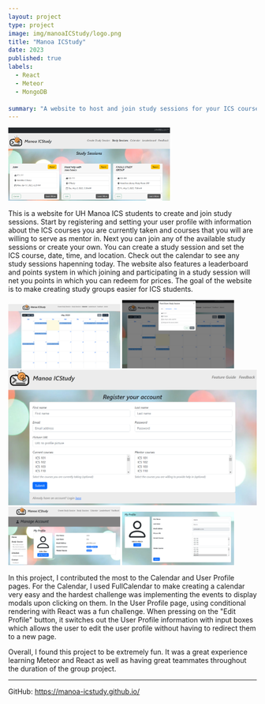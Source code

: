 ```yaml
---
layout: project
type: project
image: img/manoaICStudy/logo.png
title: "Manoa ICStudy"
date: 2023
published: true
labels:
  - React
  - Meteor
  - MongoDB

summary: "A website to host and join study sessions for your ICS courses."
---
```

<div class="my-3 text-center">
  <img class="img-fluid" width="65%" src="../img/manoaICStudy/StudySessions.png">
</div>

This is a website for UH Manoa ICS students to create and join study sessions. Start by registering and setting your user profile with information about the ICS courses you are currently taken and courses that you will are willing to serve as mentor in. Next you can join any of the available study sessions or create your own. You can create a study session and set the ICS course, date, time, and location. Check out the calendar to see any study sessions hapenning today. The website also features a leaderboard and points system in which joining and participating in a study session will net you points in which you can redeem for prices. The goal of the website is to make creating study groups easier for ICS students.

<div class="row text-center">
  <div class="col">
    <img class="img-fluid" width="45%" src="../img/manoaICStudy/Calendar.png">
    <img class="img-fluid" width="45%" src="../img/manoaICStudy/CalendarModal.png">
  </div>
</div>
<div class="row text-center">
  <div class="col">
    <img class="img-fluid" src="../img/manoaICStudy/SignUp.png">
  </div>
</div>
<div class="row text-center">
  <div class="col">
    <img class="img-fluid" width="45%" src="../img/manoaICStudy/UserProfile.png">
    <img class="img-fluid" width="45%" src="../img/manoaICStudy/EditUserProfile.png">
  </div>
</div>

In this project, I contributed the most to the Calendar and User Profile pages. For the Calendar, I used FullCalendar to make creating a calendar very easy and the hardest challenge was implementing the events to display modals upon clicking on them. In the User Profile page, using conditional rendering with React was a fun challenge. When pressing on the "Edit Profile" button, it switches out the User Profile information with input boxes which allows the user to edit the user profile without having to redirect them to a new page. 

Overall, I found this project to be extremely fun. It was a great experience learning Meteor and React as well as having great teammates throughout the duration of the group project. 

<hr>

GitHub: <a href="https://manoa-icstudy.github.io/">https://manoa-icstudy.github.io/</a><br>
